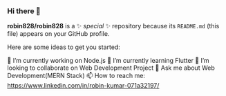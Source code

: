 ### Hi there 👋

**robin828/robin828** is a ✨ _special_ ✨ repository because its `README.md` (this file) appears on your GitHub profile.

Here are some ideas to get you started:

🔭 I’m currently working on Node.js
🌱 I’m currently learning Flutter
👯 I’m looking to collaborate on Web Development Project
💬 Ask me about Web Development(MERN Stack)
📫 How to reach me: https://www.linkedin.com/in/robin-kumar-071a32197/


